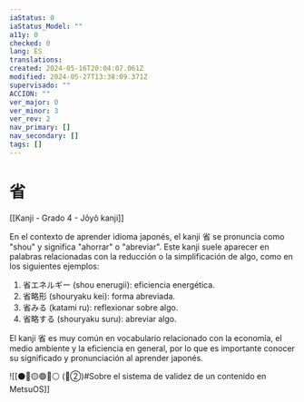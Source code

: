 ```yaml
---
iaStatus: 0
iaStatus_Model: ""
a11y: 0
checked: 0
lang: ES
translations: 
created: 2024-05-16T20:04:07.061Z
modified: 2024-05-27T13:38:09.371Z
supervisado: ""
ACCION: ""
ver_major: 0
ver_minor: 3
ver_rev: 2
nav_primary: []
nav_secondary: []
tags: []
---
```

# 省

[[Kanji - Grado 4 - Jôyô kanji]]

En el contexto de aprender idioma japonés, el kanji 省 se pronuncia como "shou" y significa "ahorrar" o "abreviar". Este kanji suele aparecer en palabras relacionadas con la reducción o la simplificación de algo, como en los siguientes ejemplos:

1. 省エネルギー (shou enerugii): eficiencia energética.
2. 省略形 (shouryaku kei): forma abreviada.
3. 省みる (katami ru): reflexionar sobre algo.
4. 省略する (shouryaku suru): abreviar algo.

El kanji 省 es muy común en vocabulario relacionado con la economía, el medio ambiente y la eficiencia en general, por lo que es importante conocer su significado y pronunciación al aprender japonés.


![[⚫🔴🟡🟢🔵⚪ (🔴②)#Sobre el sistema de validez de un contenido en MetsuOS]]